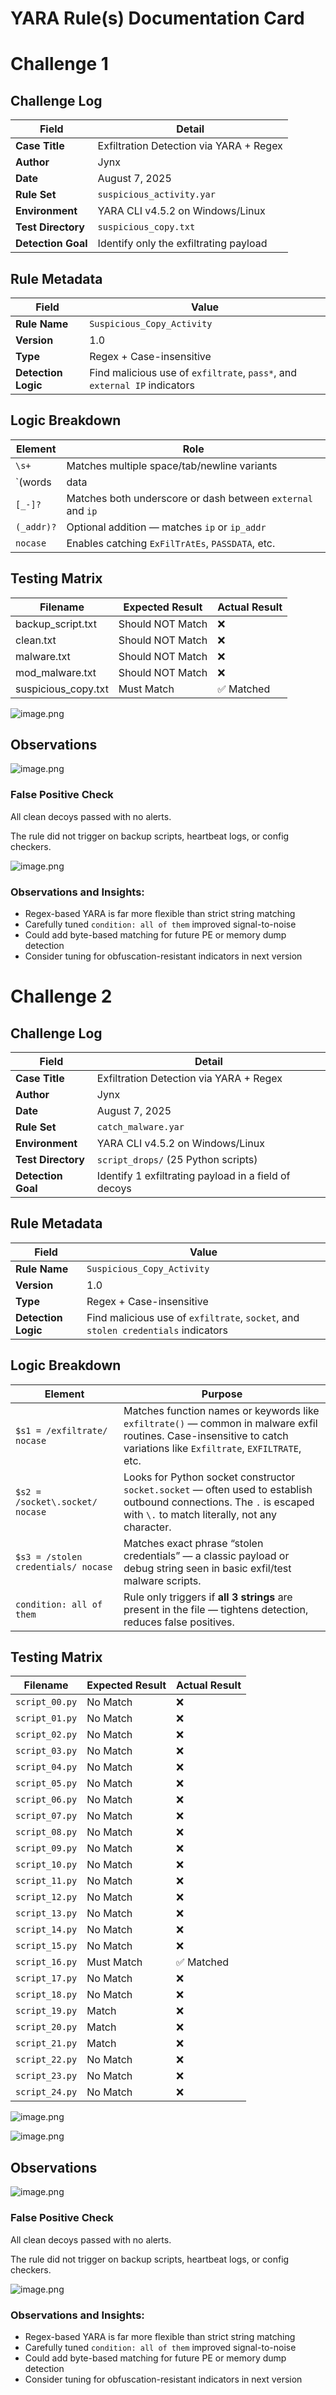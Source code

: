 # YARA Rule(s) Documentation Card

# Challenge 1

## Challenge Log

| **Field** | Detail |
| --- | --- |
| **Case Title** | Exfiltration Detection via YARA + Regex |
| **Author** | Jynx |
| **Date** | August 7, 2025 |
| **Rule Set** | `suspicious_activity.yar` |
| **Environment** | YARA CLI v4.5.2 on Windows/Linux |
| **Test Directory** | `suspicious_copy.txt`  |
| **Detection Goal** | Identify only the exfiltrating payload |

## Rule Metadata

| Field | Value |
| --- | --- |
| **Rule Name** | `Suspicious_Copy_Activity` |
| **Version** | 1.0 |
| **Type** | Regex + Case-insensitive |
| **Detection Logic** | Find malicious use of `exfiltrate`, `pass*`, and `external IP` indicators |

## Logic Breakdown

| Element | Role |
| --- | --- |
| `\s+` | Matches multiple space/tab/newline variants |
| `(words | data |
| `[_-]?` | Matches both underscore or dash between `external` and `ip` |
| `(_addr)?` | Optional addition — matches `ip` or `ip_addr` |
| `nocase` | Enables catching `ExFilTrAtEs`, `PASSDATA`, etc. |

## Testing Matrix

| Filename | Expected Result | Actual Result |
| --- | --- | --- |
| backup_script.txt | Should NOT Match | ❌ |
| clean.txt | Should NOT Match | ❌ |
| malware.txt | Should NOT Match | ❌ |
| mod_malware.txt | Should NOT Match | ❌ |
| suspicious_copy.txt | Must Match | ✅ Matched |

![image.png](image.png)

## Observations

![image.png](image%201.png)

### False Positive Check

All clean decoys passed with no alerts.

The rule did not trigger on backup scripts, heartbeat logs, or config checkers.

![image.png](image%202.png)

### Observations and Insights:

- Regex-based YARA is far more flexible than strict string matching
- Carefully tuned `condition: all of them` improved signal-to-noise
- Could add byte-based matching for future PE or memory dump detection
- Consider tuning for obfuscation-resistant indicators in next version

# Challenge 2

## Challenge Log

| **Field** | Detail |
| --- | --- |
| **Case Title** | Exfiltration Detection via YARA + Regex |
| **Author** | Jynx |
| **Date** | August 7, 2025 |
| **Rule Set** | `catch_malware.yar` |
| **Environment** | YARA CLI v4.5.2 on Windows/Linux |
| **Test Directory** | `script_drops/` (25 Python scripts) |
| **Detection Goal** | Identify 1 exfiltrating payload in a field of decoys |

## Rule Metadata

| Field | Value |
| --- | --- |
| **Rule Name** | `Suspicious_Copy_Activity` |
| **Version** | 1.0 |
| **Type** | Regex + Case-insensitive |
| **Detection Logic** | Find malicious use of `exfiltrate`, `socket`, and `stolen credentials` indicators |

## Logic Breakdown

| Element | Purpose |
| --- | --- |
| `$s1 = /exfiltrate/ nocase` | Matches function names or keywords like `exfiltrate()` — common in malware exfil routines. Case-insensitive to catch variations like `Exfiltrate`, `EXFILTRATE`, etc. |
| `$s2 = /socket\.socket/ nocase` | Looks for Python socket constructor `socket.socket` — often used to establish outbound connections. The `.` is escaped with `\.` to match literally, not any character. |
| `$s3 = /stolen credentials/ nocase` | Matches exact phrase “stolen credentials” — a classic payload or debug string seen in basic exfil/test malware scripts. |
| `condition: all of them` | Rule only triggers if **all 3 strings** are present in the file — tightens detection, reduces false positives. |

## Testing Matrix

| Filename | Expected Result | Actual Result |
| --- | --- | --- |
| `script_00.py` | No Match | ❌ |
| `script_01.py` | No Match | ❌ |
| `script_02.py` | No Match | ❌ |
| `script_03.py` | No Match | ❌ |
| `script_04.py` | No Match | ❌ |
| `script_05.py` | No Match | ❌ |
| `script_06.py` | No Match | ❌ |
| `script_07.py` | No Match | ❌ |
| `script_08.py` | No Match | ❌ |
| `script_09.py` | No Match | ❌ |
| `script_10.py` | No Match | ❌ |
| `script_11.py` | No Match | ❌ |
| `script_12.py` | No Match | ❌ |
| `script_13.py` | No Match | ❌ |
| `script_14.py` | No Match | ❌ |
| `script_15.py` | No Match | ❌ |
| `script_16.py` | Must Match | ✅ Matched |
| `script_17.py` | No Match | ❌ |
| `script_18.py` | No Match | ❌ |
| `script_19.py` | Match | ❌ |
| `script_20.py` | Match | ❌ |
| `script_21.py` | Match | ❌ |
| `script_22.py` | No Match | ❌ |
| `script_23.py` | No Match | ❌ |
| `script_24.py` | No Match | ❌ |

![image.png](image%203.png)

![image.png](image%204.png)

## Observations

![image.png](image%205.png)

### False Positive Check

All clean decoys passed with no alerts.

The rule did not trigger on backup scripts, heartbeat logs, or config checkers.

![image.png](image%206.png)

### Observations and Insights:

- Regex-based YARA is far more flexible than strict string matching
- Carefully tuned `condition: all of them` improved signal-to-noise
- Could add byte-based matching for future PE or memory dump detection
- Consider tuning for obfuscation-resistant indicators in next version
